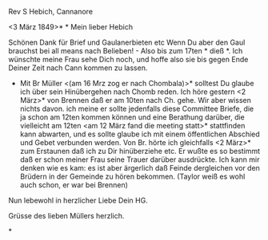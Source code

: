 Rev S Hebich, Cannanore

 <3 März 1849>*
 <Samstag>*
Mein lieber Hebich

Schönen Dank für Brief und Gaulanerbieten etc Wenn Du aber den Gaul brauchst bei all means nach Belieben! - Also bis zum 17ten <Marz>* dieß <mit Hebich zusammen in Chiracal alles einzusehen>*. Ich wünschte meine Frau sehe Dich noch, und hoffe also sie bis gegen Ende Deiner Zeit nach Cann kommen zu lassen.

- Mit Br Müller <(am 16 Mrz zog er nach Chombala)>* solltest Du glaube ich über sein Hinübergehen nach Chomb reden. Ich höre gestern <2 März>* von Brennen daß er am 10ten nach Ch. gehe. Wir aber wissen nichts davon. ich meine er sollte jedenfalls diese Committee Briefe, die ja schon am 12ten kommen können und eine Berathung darüber, die vielleicht am 12ten <am 12 März fand die meeting statt>* stattfinden kann abwarten, und es sollte glaube ich mit einem öffentlichen Abschied und Gebet verbunden werden. Von Br. hörte ich gleichfalls <2 März>* zum Erstaunen daß ich zu Dir hinüberziehe etc. Er wußte es so bestimmt daß er schon meiner Frau seine Trauer darüber ausdrückte. Ich kann mir denken wie es kam: es ist aber ärgerlich daß Feinde dergleichen vor den Brüdern in der Gemeinde zu hören bekommen. (Taylor weiß es wohl auch schon, er war bei Brennen)

Nun lebewohl
 in herzlicher Liebe
 Dein HG.

Grüsse des lieben Müllers herzlich.

<Skizze des Chiracal Hauses.>*

